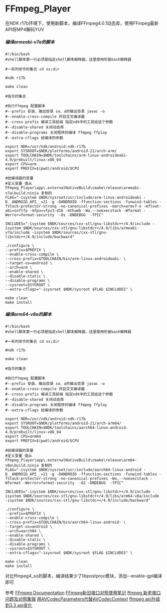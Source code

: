 # FFmpeg_Player
在NDK r17b环境下，使用新脚本，编译FFmpeg4.0.1动态库，使用FFmpeg最新API将MP4解码YUV

##### 编译armeabi-v7a的脚本

```
#!/bin/bash
#shell脚本第一行必须是指定shell脚本解释器，这里使用的是bash解释器

#一系列命令的集合 cd xx;dir

#ndk r17b

make clean

#指令的集合

#执行ffmpeg 配置脚本
#--prefix 安装、输出目录 so、a的输出目录 javac -o
#--enable-cross-compile 开启交叉编译器
#--cross-prefix 编译工具前缀 指定ndk中的工具给这个参数
#--disable-shared 关闭动态库
#--disable-programs 关闭程序的编译 ffmpeg ffplay
#--extra-cflags 给编译的参数

export NDK=/usr/ndk/android-ndk-r17b
export SYSROOT=$NDK/platforms/android-21/arch-arm/
export TOOLCHAIN=$NDK/toolchains/arm-linux-androideabi-4.9/prebuilt/linux-x86_64
export CPU=arm
export PREFIX=$(pwd)/android/$CPU

#给编译器的变量
#定义变量 值从FFmpeg_Player\app\.externalNativeBuild\cmake\release\armeabi-v7a\build.ninja 复制的
FLAG="-isystem $NDK/sysroot/usr/include/arm-linux-androideabi -D__ANDROID_API__=21 -g -DANDROID -ffunction-sections -funwind-tables -fstack-protector-strong -no-canonical-prefixes -march=armv7-a -mfloat-abi=softfp -mfpu=vfpv3-d16 -mthumb -Wa,--noexecstack -Wformat -Werror=format-security  -Os -DNDEBUG  -fPIC"

INCLUDES="-isystem $NDK/sources/cxx-stl/gnu-libstdc++/4.9/include -isystem $NDK/sources/cxx-stl/gnu-libstdc++/4.9/libs/armeabi-v7a/include -isystem $NDK/sources/cxx-stl/gnu-libstdc++/4.9/include/backward"

./configure \
--prefix=$PREFIX \
--enable-cross-compile \
--cross-prefix=$TOOLCHAIN/bin/arm-linux-androideabi- \
--target-os=android \
--arch=arm \
--enable-shared \
--disable-static \
--disable-programs \
--sysroot=$SYSROOT \
--extra-cflags="-isysroot $NDK/sysroot $FLAG $INCLUDES" \

make clean
make install
```

##### 编译arm64-v8a的脚本

```
#!/bin/bash
#shell脚本第一行必须是指定shell脚本解释器，这里使用的是bash解释器

#一系列命令的集合 cd xx;dir

#ndk r17b

make clean

#指令的集合

#执行ffmpeg 配置脚本
#--prefix 安装、输出目录 so、a的输出目录 javac -o
#--enable-cross-compile 开启交叉编译器
#--cross-prefix 编译工具前缀 指定ndk中的工具给这个参数
#--disable-shared 关闭动态库
#--disable-programs 关闭程序的编译 ffmpeg ffplay
#--extra-cflags 给编译的参数

export NDK=/usr/ndk/android-ndk-r17b
export SYSROOT=$NDK/platforms/android-21/arch-arm64/
export TOOLCHAIN=$NDK/toolchains/aarch64-linux-android-4.9/prebuilt/linux-x86_64
export CPU=arm64
export PREFIX=$(pwd)/android/$CPU

#给编译器的变量
#定义变量 值从FFmpeg_Player\app\.externalNativeBuild\cmake\release\arm64-v8a\build.ninja 复制的
FLAG="-isystem $NDK/sysroot/usr/include/aarch64-linux-android -D__ANDROID_API__=21 -g -DANDROID -ffunction-sections -funwind-tables -fstack-protector-strong -no-canonical-prefixes -Wa,--noexecstack -Wformat -Werror=format-security  -O2 -DNDEBUG  -fPIC"

INCLUDES="-isystem $NDK/sources/cxx-stl/gnu-libstdc++/4.9/include -isystem $NDK/sources/cxx-stl/gnu-libstdc++/4.9/libs/arm64-v8a/include -isystem $NDK/sources/cxx-stl/gnu-libstdc++/4.9/include/backward"

./configure \
--prefix=$PREFIX \
--enable-cross-compile \
--cross-prefix=$TOOLCHAIN/bin/aarch64-linux-android- \
--target-os=android \
--arch=aarch64 \
--enable-shared \
--disable-static \
--disable-programs \
--sysroot=$SYSROOT \
--extra-cflags="-isysroot $NDK/sysroot $FLAG $INCLUDES" \

make clean
make install
```

对比ffmpeg4_so的脚本，编译结果少了libpostproc模块，添加--enable-gpl编译即可

参考
[FFmpeg Documentation](http://ffmpeg.org/doxygen/trunk/index.html)
[FFmpeg新旧接口对照使用笔记](https://blog.csdn.net/zhangwu1241/article/details/53183590)
[ffmpeg 新老接口问题及对照集锦](https://blog.csdn.net/sukhoi27smk/article/details/18842725)
[用AVCodecParameters代替AVCodecContext](https://blog.csdn.net/luotuo44/article/details/54981809)
[ffmpeg api升级到3.3 api变化](https://www.cnblogs.com/elesos/p/6866599.html)